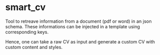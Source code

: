 # smart_cv
Tool to retreave information from a document (pdf or word) in an json schema. These informations can be injected in a template using corresponding keys.

Hence, one can take a raw CV as input and generate a custom CV with custom content and styles. 
